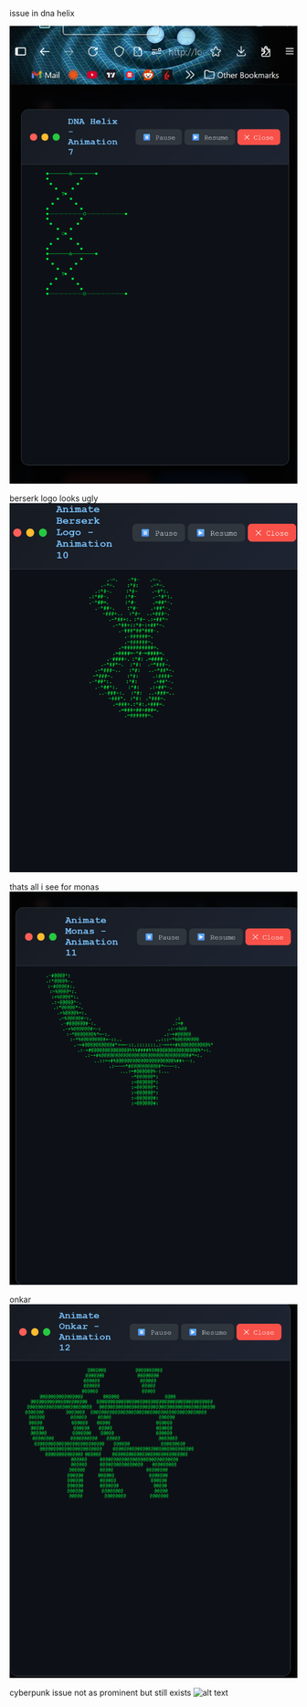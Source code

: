 issue in dna helix

![alt text](image.png)

berserk logo looks ugly
![alt text](image-1.png)

thats all i see for monas
![alt text](image-2.png)

onkar
![alt text](image-3.png)

cyberpunk issue not as prominent but still exists
![alt text](image-4.png)